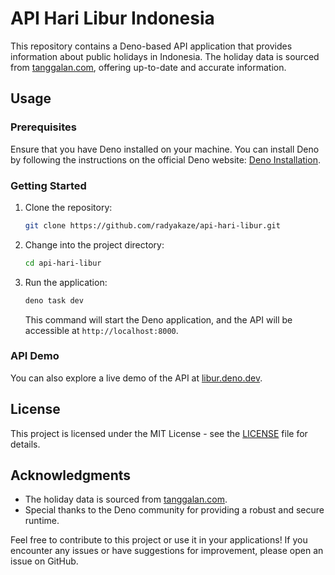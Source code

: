 # API Hari Libur Indonesia

This repository contains a Deno-based API application that provides information
about public holidays in Indonesia. The holiday data is sourced from
[tanggalan.com](https://www.tanggalan.com/), offering up-to-date and accurate
information.

## Usage

### Prerequisites

Ensure that you have Deno installed on your machine. You can install Deno by
following the instructions on the official Deno website:
[Deno Installation](https://deno.land/#installation).

### Getting Started

1. Clone the repository:

   ```bash
   git clone https://github.com/radyakaze/api-hari-libur.git
   ```

2. Change into the project directory:

   ```bash
   cd api-hari-libur
   ```

3. Run the application:

   ```bash
   deno task dev
   ```

   This command will start the Deno application, and the API will be accessible
   at `http://localhost:8000`.

### API Demo

You can also explore a live demo of the API at
[libur.deno.dev](https://libur.deno.dev).

## License

This project is licensed under the MIT License - see the [LICENSE](LICENSE) file
for details.

## Acknowledgments

- The holiday data is sourced from [tanggalan.com](https://www.tanggalan.com/).
- Special thanks to the Deno community for providing a robust and secure
  runtime.

Feel free to contribute to this project or use it in your applications! If you
encounter any issues or have suggestions for improvement, please open an issue
on GitHub.

